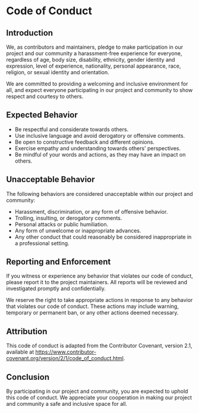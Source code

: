 # Code of Conduct

## Introduction

We, as contributors and maintainers, pledge to make participation in our project and our community a harassment-free experience for everyone, regardless of age, body size, disability, ethnicity, gender identity and expression, level of experience, nationality, personal appearance, race, religion, or sexual identity and orientation.

We are committed to providing a welcoming and inclusive environment for all, and expect everyone participating in our project and community to show respect and courtesy to others.

## Expected Behavior

- Be respectful and considerate towards others.
- Use inclusive language and avoid derogatory or offensive comments.
- Be open to constructive feedback and different opinions.
- Exercise empathy and understanding towards others' perspectives.
- Be mindful of your words and actions, as they may have an impact on others.

## Unacceptable Behavior

The following behaviors are considered unacceptable within our project and community:

- Harassment, discrimination, or any form of offensive behavior.
- Trolling, insulting, or derogatory comments.
- Personal attacks or public humiliation.
- Any form of unwelcome or inappropriate advances.
- Any other conduct that could reasonably be considered inappropriate in a professional setting.

## Reporting and Enforcement

If you witness or experience any behavior that violates our code of conduct, please report it to the project maintainers. All reports will be reviewed and investigated promptly and confidentially.

We reserve the right to take appropriate actions in response to any behavior that violates our code of conduct. These actions may include warning, temporary or permanent ban, or any other actions deemed necessary.

## Attribution

This code of conduct is adapted from the Contributor Covenant, version 2.1, available at <https://www.contributor-covenant.org/version/2/1/code_of_conduct.html>.

## Conclusion

By participating in our project and community, you are expected to uphold this code of conduct. We appreciate your cooperation in making our project and community a safe and inclusive space for all.
